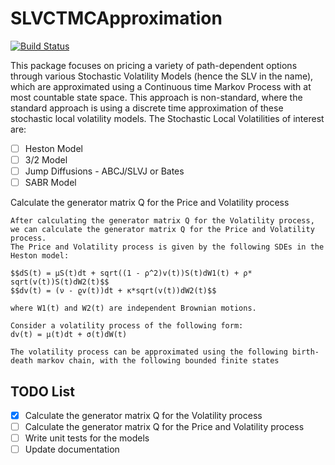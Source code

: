 # SLVCTMCApproximation

[![Build Status](https://github.com/KumarRishabh98/SLVCTMCApproximation.jl/actions/workflows/CI.yml/badge.svg?branch=main)](https://github.com/KumarRishabh98/SLVCTMCApproximation.jl/actions/workflows/CI.yml?query=branch%3Amain)

<!-- TODO: Update Readme with the goals of the project -->

This package focuses on pricing a variety of path-dependent options through various Stochastic Volatility Models (hence the SLV in the name), which are approximated using a Continuous time Markov Process with at most countable state space. This approach is non-standard, where the standard approach is using a discrete time approximation of these stochastic local volatility models. The Stochastic Local Volatilities of interest are: 
- [ ] Heston Model 
- [ ] 3/2 Model
- [ ] Jump Diffusions - ABCJ/SLVJ or Bates 
- [ ] SABR Model
<!-- Make a list in markdown -->

Calculate the generator matrix Q for the Price and Volatility process

    After calculating the generator matrix Q for the Volatility process, we can calculate the generator matrix Q for the Price and Volatility process. 
    The Price and Volatility process is given by the following SDEs in the Heston model:
    
    $$dS(t) = μS(t)dt + sqrt((1 - ρ^2)v(t))S(t)dW1(t) + ρ* sqrt(v(t))S(t)dW2(t)$$
    $$dv(t) = (ν - ϱv(t))dt + κ*sqrt(v(t))dW2(t)$$
    
    where W1(t) and W2(t) are independent Brownian motions.

    Consider a volatility process of the following form:
    dv(t) = μ(t)dt + σ(t)dW(t) 

    The volatility process can be approximated using the following birth-death markov chain, with the following bounded finite states 
    
## TODO List

- [x] Calculate the generator matrix Q for the Volatility process
- [ ] Calculate the generator matrix Q for the Price and Volatility process
- [ ] Write unit tests for the models
- [ ] Update documentation
